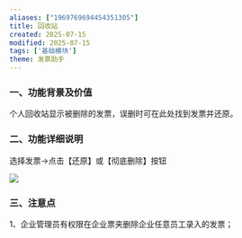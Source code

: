 ```yaml
---
aliases: ["1969769694454351305"]
title: 回收站
created: 2025-07-15
modified: 2025-07-15
tags: ['基础模块']
theme: 发票助手
---
```


### 一、功能背景及价值

个人回收站显示被删除的发票，误删时可在此处找到发票并还原。

### **二、功能详细说明**

选择发票->点击【还原】或【彻底删除】按钮

![](https://myhelpdoc.oss-cn-heyuan.aliyuncs.com/mdimages/544b4f05771582b4668bf584360fb7b1.jpg)

### **三、注意点**

1、企业管理员有权限在企业票夹删除企业任意员工录入的发票；

